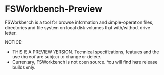 # FSWorkbench-Preview

FSWorkbench is a tool for browse information and simple-operation files, directories and file system on local disk volumes that with/without drive letter.


NOTICE:   
- THIS IS A PREVIEW VERSION. Technical specifications, features and the use thereof are subject to change or delete.
- Currentary, FSWorkbench is not open source. You will find here release builds only.
